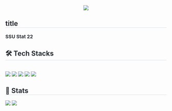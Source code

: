 <div align= "center">
    <img src="https://capsule-render.vercel.app/api?type=waving&color=0:6a9eff,100:2960c7&height=180&text=Hello%20World!&animation=fadeIn&fontColor=000000&fontSize=50" />
    </div>
    <div style="text-align: left;"> 
    <h2 style="border-bottom: 1px solid #d8dee4; color: #282d33;"> title </h2>  
    <div style="font-weight: 700; font-size: 15px; text-align: left; color: #282d33;"> SSU Stat 22 </div> 
    </div>
    <div style="text-align: left;">
    <h2 style="border-bottom: 1px solid #d8dee4; color: #282d33;"> 🛠️ Tech Stacks </h2> <br> 
    <div style="margin: ; text-align: left;" "text-align: left;"> <img src="https://img.shields.io/badge/Python-3776AB?style=for-the-badge&logo=Python&logoColor=white">
          <img src="https://img.shields.io/badge/Figma-F24E1E?style=for-the-badge&logo=Figma&logoColor=white">
          <img src="https://img.shields.io/badge/Notion-000000?style=for-the-badge&logo=Notion&logoColor=white">
          <img src="https://img.shields.io/badge/Trello-0052CC?style=for-the-badge&logo=Trello&logoColor=white">
          <img src="https://img.shields.io/badge/PyTorch-EE4C2C?style=for-the-badge&logo=PyTorch&logoColor=white">
          <br/></div>
    </div>
    <div style="text-align: left;"> 
    <h2 style="border-bottom: 1px solid #d8dee4; color: #282d33;"> 🏅 Stats </h2> <div style="text-align: left;"> <img src="https://github-readme-stats.vercel.app/api?username=ingstats&bg_color=180,d6e4ff,00000000&title_color=000000&text_color=000000"
         /> <img src="https://github-readme-stats.vercel.app/api/top-langs/?username=ingstats&layout=compact&bg_color=180,d6e4ff,00000000&title_color=000000&text_color=000000"
           /> </div> 
    </div>
